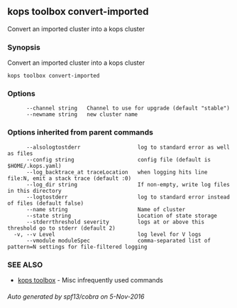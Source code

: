 ## kops toolbox convert-imported

Convert an imported cluster into a kops cluster

### Synopsis


Convert an imported cluster into a kops cluster

```
kops toolbox convert-imported
```

### Options

```
      --channel string   Channel to use for upgrade (default "stable")
      --newname string   new cluster name
```

### Options inherited from parent commands

```
      --alsologtostderr                  log to standard error as well as files
      --config string                    config file (default is $HOME/.kops.yaml)
      --log_backtrace_at traceLocation   when logging hits line file:N, emit a stack trace (default :0)
      --log_dir string                   If non-empty, write log files in this directory
      --logtostderr                      log to standard error instead of files (default false)
      --name string                      Name of cluster
      --state string                     Location of state storage
      --stderrthreshold severity         logs at or above this threshold go to stderr (default 2)
  -v, --v Level                          log level for V logs
      --vmodule moduleSpec               comma-separated list of pattern=N settings for file-filtered logging
```

### SEE ALSO
* [kops toolbox](kops_toolbox.md)	 - Misc infrequently used commands

###### Auto generated by spf13/cobra on 5-Nov-2016
